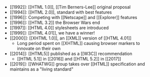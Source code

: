 - [[1992]]: [[HTML 1.0]], [[Tim Berners-Lee]] original proposal
- [[1994]]: [[HTML 2.0]], standard with best features
- [[1996]]: Competing with [[Netscape]] and [[Explorer]] features
- [[1996]]: [[HTML 3.2]] the Browser Wars end
- [[1997]]: [[HTML 4.0]] stylesheets are introduced
- [[1999]]: [[HTML 4.01]], we have a winner!
- [[2000]]: [[XHTML 1.0]], an [[XML]] version of [[HTML 4.01]]
	- Long period spent on [[XHTML]] causing browser markers to innovate on their own
- [[2014]]: [[HTML5]] published as a [[W3C]] recommendation
	- [[HTML 5.1]] in [[2016]] and [[HTML 5.2]] in [[2017]]
- [[2019]]: [[WHATWG]] group takes over [[HTML]] specification and maintains as a "living standard"